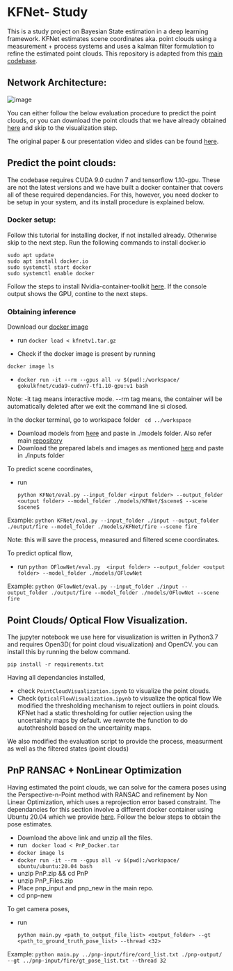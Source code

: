 # KFNet- Study
This is a study project on Bayesian State estimation in a deep learning framework. KFNet estimates scene coordinates aka. point clouds using a measurement + process systems and  uses a kalman filter formulation to refine the estimated point clouds. This repository is adapted from this [main codebase](https://github.com/zlthinker/KFNet).


## Network Architecture:
![image](https://github.com/zlthinker/KFNet/blob/master/doc/architecture.jpg)

You can either follow the below evaluation procedure to predict the point clouds, or you can download the point clouds that we have already obtained [here](https://drive.google.com/drive/folders/1cMDvOlGF1XWl98dUlTmkPmoREFFFfQ2D?usp=sharing)  and skip to the visualization step.

The original paper & our presentation video and slides can be found [here](https://drive.google.com/drive/folders/1cMDvOlGF1XWl98dUlTmkPmoREFFFfQ2D?usp=sharing).

## Predict the point clouds:
  The codebase requires CUDA 9.0 cudnn 7 and tensorflow 1.10-gpu. These are not the latest versions and we have built a docker container that covers all of these required dependancies. For this, however, you need docker to be setup in your system, and its install procedure is explained below.
  ### Docker setup:
  
  Follow this tutorial for installing docker, if not installed already. Otherwise skip to the next step.
  Run the following commands to install docker.io
  ```
  sudo apt update
  sudo apt install docker.io
  sudo systemctl start docker
  sudo systemctl enable docker
  ```
  Follow the steps to install Nvidia-container-toolkit [here](https://docs.nvidia.com/datacenter/cloud-native/container-toolkit/install-guide.html#docker). If the console output shows the GPU, contine to the next steps.

  ### Obtaining inference

  Download our [docker image ](https://drive.google.com/file/d/1dXRGWzegkdFiNrFR_S98wCI62qHycpjX/view?usp=sharing) 

  - run ``` docker load < kfnetv1.tar.gz ```

  - Check if the docker image is present by running 

  ``` docker image ls ```

  - ```docker run -it --rm --gpus all -v $(pwd):/workspace/ gokulkfnet/cuda9-cudnn7-tf1.10-gpu:v1 bash```

  Note: -it tag means interactive mode. --rm tag means, the container will be automatically deleted after we exit the command line si closed.

  In the docker terminal, go to workspace folder ``` cd ../workspace```

  - Download models from [here](https://drive.google.com/file/d/13KZGz_akJw8iTQW90pgbuw2JAQzV7cG8/view) and paste in ./models folder. Also refer main [repository](https://github.com/zlthinker/KFNet#testing)
  - Download the prepared labels and images as mentioned [here](https://github.com/zlthinker/KFNet#usage) and paste in ./inputs folder

  To predict scene coordinates, 
  - run 
  
    `python KFNet/eval.py --input_folder <input folder> --output_folder <output folder> --model_folder ./models/KFNet/$scene$ --scene $scene$`
  
  Example:
    `python KFNet/eval.py --input_folder ./input --output_folder ./output/fire --model_folder ./models/KFNet/fire --scene fire`
  
  
  Note: this will save the process, measured and filtered scene coordinates.

  To predict optical flow, 
  
  - run 
     `python OFlowNet/eval.py  <input folder> --output_folder <output folder> --model_folder ./models/OFlowNet`
  
  Example:
    `python OFlowNet/eval.py --input_folder ./input --output_folder ./output/fire --model_folder ./models/OFlowNet --scene fire`


## Point Clouds/ Optical Flow Visualization. 

  The jupyter notebook we use here for visualization is written in Python3.7 and requires Open3D( for point cloud visualization) and OpenCV. you can install this by running the below command. 
  
  `pip install -r requirements.txt`
  
  Having all dependancies installed, 
  - check `PointCloudVisualization.ipynb` to visualize the point clouds.
  - Check `OpticalFlowVisualization.ipynb` to visualize the optical flow
  We modified the thresholding mechanism to reject outliers in point clouds. KFNet had a static thresholding  for outlier rejection using the uncertainity maps by default. we rewrote the function to do autothreshold based on the uncertainity maps.

  We also modified the evaluation script to provide the process, measurment as well as the filtered states (point clouds)

## PnP RANSAC + NonLinear Optimization
  Having estimated the point clouds, we can solve for the camera poses using the Perspective-n-Point method with RANSAC and refinement by Non Linear Optimization, which uses a reprojection error based constraint. The dependancies for this section involve a different docker container using Ubuntu 20.04 which we provide [here](https://drive.google.com/drive/folders/1bBZqLPaWx7rn4LpaXmskTNUGgvuJthab?usp=sharing).  Follow the below steps to obtain the pose estimates.

  - Download the above link and unzip all the files.
  - run ``` docker load < PnP_Docker.tar```
  - ``` docker image ls ```
  - ```docker run -it --rm --gpus all -v $(pwd):/workspace/ ubuntu/ubuntu:20.04 bash```
  - unzip PnP.zip && cd PnP
  - unzip PnP_Files.zip
  - Place pnp_input and pnp_new in the main repo.
  - cd pnp-new 

To get camera poses, 
  - run 
  
    `python main.py <path_to_output_file_list> <output_folder> --gt <path_to_ground_truth_pose_list> --thread <32>`
  
  Example:
    `python main.py ../pnp-input/fire/cord_list.txt ./pnp-output/ --gt ../pnp-input/fire/gt_pose_list.txt --thread 32`
  




